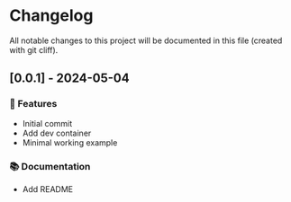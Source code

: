 # Changelog

All notable changes to this project will be documented in this file (created with git cliff).

## [0.0.1] - 2024-05-04

### 🚀 Features

- Initial commit
- Add dev container
- Minimal working example

### 📚 Documentation

- Add README

<!-- generated by git-cliff -->
